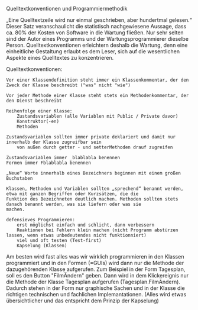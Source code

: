 Quelltextkonventionen und Programmiermethodik

„Eine Quelltextzeile wird nur einmal geschrieben, aber hundertmal gelesen.“ Dieser Satz veranschaulicht die statistisch nachgewiesene Aussage, dass ca. 80% der Kosten von Software in die Wartung fließen. Nur sehr selten sind der Autor eines Programms und der Wartungsprogrammierer dieselbe Person. Quelltextkonventionen erleichtern deshalb die Wartung, denn eine einheitliche Gestaltung erlaubt es dem Leser, sich auf die wesentlichen Aspekte eines Quelltextes zu konzentrieren.

Quelltextkonventionen:

    Vor einer Klassendefinition steht immer ein Klassenkommentar, der den Zweck der Klasse beschreibt ("was" nicht "wie")

    Vor jeder Methode einer Klasse steht stets ein Methodenkommentar, der den Dienst beschreibt

    Reihenfolge einer Klasse:
        Zustandsvariablen (alle Variablen mit Public / Private davor)
        Konstruktor(-en)
        Methoden

    Zustandsvariablen sollten immer private deklariert und damit nur innerhalb der Klasse zugreifbar sein
        von außen durch getter - und setterMethoden drauf zugreifen

    Zustandsvariablen immer _blablabla benennen
	Formen immer Fblablabla benennen

    „Neue“ Worte innerhalb eines Bezeichners beginnen mit einem großen Buchstaben

    Klassen, Methoden und Variablen sollten „sprechend“ benannt werden, etwa mit ganzen Begriffen oder Kurzsätzen, die die 
    Funktion des Bezeichneten deutlich machen. Methoden sollten stets danach benannt werden, was sie liefern oder was sie 
    machen.

    defensieves Programmieren:
        erst möglichst einfach und schlicht, dann verbessern
        Reaktionen bei Fehlern klein machen (nicht Programm abstürzen lassen, wenn etwas unbedeutendes nicht funktionniert)
        viel und oft testen (Test-first)
        Kapselung (Klassen)

Am besten wird fast alles was wir wirklich programmieren in den Klassen programmiert und in den Formen (=GUIs) wird dann nur die 
Methode der dazugehörenden Klasse aufgerufen. Zum Beispiel in der Form Tagesplan, soll es den Button "FilmÄndern" geben. Dann 
wird in dem Klickereignis nur die Methode der Klasse Tagesplan aufgerufen (Tagesplan.FilmÄndern). Dadurch stehen in der Form nur 
graphische Sachen und in der Klasse die richtigen technischen und fachlichen Implemantationen. (Alles wird etwas übersichtlicher 
und das entspricht dem Prinzip der Kapselung)
